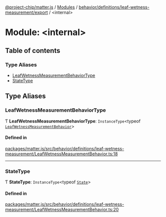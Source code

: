 [@project-chip/matter.js](../README.md) / [Modules](../modules.md) / [behavior/definitions/leaf-wetness-measurement/export](behavior_definitions_leaf_wetness_measurement_export.md) / \<internal\>

# Module: \<internal\>

## Table of contents

### Type Aliases

- [LeafWetnessMeasurementBehaviorType](behavior_definitions_leaf_wetness_measurement_export._internal_.md#leafwetnessmeasurementbehaviortype)
- [StateType](behavior_definitions_leaf_wetness_measurement_export._internal_.md#statetype)

## Type Aliases

### LeafWetnessMeasurementBehaviorType

Ƭ **LeafWetnessMeasurementBehaviorType**: `InstanceType`\<typeof [`LeafWetnessMeasurementBehavior`](behavior_definitions_leaf_wetness_measurement_export.md#leafwetnessmeasurementbehavior)\>

#### Defined in

[packages/matter.js/src/behavior/definitions/leaf-wetness-measurement/LeafWetnessMeasurementBehavior.ts:18](https://github.com/project-chip/matter.js/blob/0c058ae17fdba4c0b89b8b13c309011d51782299/packages/matter.js/src/behavior/definitions/leaf-wetness-measurement/LeafWetnessMeasurementBehavior.ts#L18)

___

### StateType

Ƭ **StateType**: `InstanceType`\<typeof [`State`](../classes/behavior_definitions_leaf_wetness_measurement_export.LeafWetnessMeasurementServer.md#state-1)\>

#### Defined in

[packages/matter.js/src/behavior/definitions/leaf-wetness-measurement/LeafWetnessMeasurementBehavior.ts:20](https://github.com/project-chip/matter.js/blob/0c058ae17fdba4c0b89b8b13c309011d51782299/packages/matter.js/src/behavior/definitions/leaf-wetness-measurement/LeafWetnessMeasurementBehavior.ts#L20)
